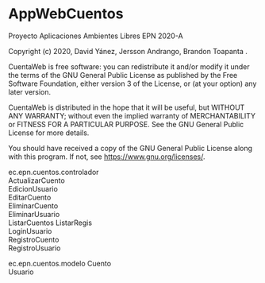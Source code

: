 # AppWebCuentos
Proyecto  Aplicaciones Ambientes Libres  EPN 2020-A

Copyright (c) 2020, David Yánez, Jersson Andrango, Brandon Toapanta .
 
CuentaWeb is free software: you can redistribute it and/or modify
it under the terms of the GNU General Public License as published by
the Free Software Foundation, either version 3 of the License, or
(at your option) any later version.

CuentaWeb is distributed in the hope that it will be useful,
but WITHOUT ANY WARRANTY; without even the implied warranty of
MERCHANTABILITY or FITNESS FOR A PARTICULAR PURPOSE.  See the
GNU General Public License for more details.

You should have received a copy of the GNU General Public License
along with this program.  If not, see <https://www.gnu.org/licenses/>.


ec.epn.cuentos.controlador	 
  ActualizarCuento	
  EdicionUsuario	
  EditarCuento	
  EliminarCuento	
  EliminarUsuario	
  ListarCuentos	
  ListarRegis	
  LoginUsuario	
  RegistroCuento	
  RegistroUsuario	


ec.epn.cuentos.modelo
  Cuento	 
  Usuario
